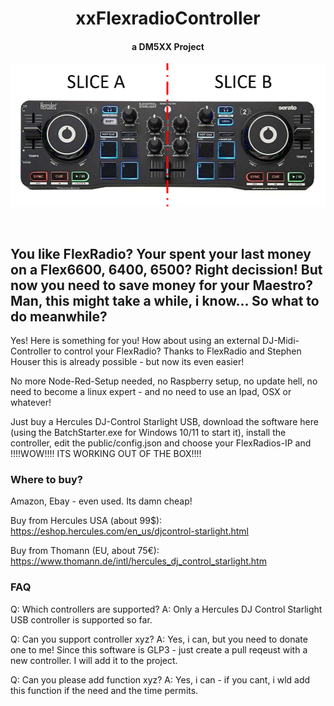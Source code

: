 <h1 align="center">xxFlexradioController</h1>
<h4 align="center"> a DM5XX Project </h4>

![Generate beautiful Repository Readme](public/xxHercules.png)

<p align="center">
<br>
<h2>You like FlexRadio? Your spent your last money on a Flex6600, 6400, 6500? Right decission! But now you need to save money for your Maestro? Man, this might take a while, i know... So what to do meanwhile?<br></h2>
</p>

<p>
Yes! Here is something for you! How about using an external DJ-Midi-Controller to control your FlexRadio? Thanks to FlexRadio and Stephen Houser this is already possible - but now its even easier!
<p>No more Node-Red-Setup needed, no Raspberry setup, no update hell, no need to become a linux expert - and no need to use an Ipad, OSX or whatever!
</p>
<p>
Just buy a Hercules DJ-Control Starlight USB, download the software here (using the BatchStarter.exe for Windows 10/11 to start it), install the controller, edit the public/config.json and choose your FlexRadios-IP and !!!!WOW!!!! ITS WORKING OUT OF THE BOX!!!!
</p>

### Where to buy?
Amazon, Ebay - even used. Its damn cheap!

Buy from Hercules USA (about 99$):
https://eshop.hercules.com/en_us/djcontrol-starlight.html

Buy from Thomann (EU, about 75€):
https://www.thomann.de/intl/hercules_dj_control_starlight.htm

### FAQ
Q: Which controllers are supported?
A: Only a Hercules DJ Control Starlight USB controller is supported so far.

Q: Can you support controller xyz?
A: Yes, i can, but you need to donate one to me! Since this software is GLP3 - just create a pull reqeust with a new controller. I will add it to the project.

Q: Can you please add function xyz?
A: Yes, i can - if you cant, i wld add this function if the need and the time permits. 
